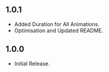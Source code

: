 ## 1.0.1
- Added Duration for All Animations.
- Optimisation and Updated README.
## 1.0.0
- Initial Release.

